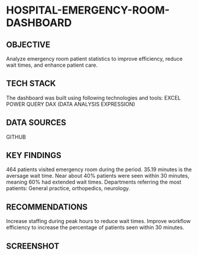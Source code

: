 # HOSPITAL-EMERGENCY-ROOM-DASHBOARD
## OBJECTIVE
Analyze emergency room patient statistics to improve efficiency, reduce wait times, and enhance patient care.

## TECH STACK
The dashboard was built using following technologies and tools:
EXCEL
POWER QUERY
DAX (DATA ANALYSIS EXPRESSION)

## DATA SOURCES
GITHUB

## KEY FINDINGS
464 patients visited emergency room during the period.
35.19 minutes is the aversage wait time.
Near about 40% patients were seen within 30 minutes, meaning 60% had extended wait times.
Departments referring the most patients: General practice, orthopedics, neurology.

## RECOMMENDATIONS
Increase staffing during peak hours to reduce wait times.  Improve workflow efficiency to increase the percentage of patients seen within 30 minutes.

## SCREENSHOT
